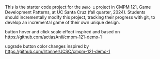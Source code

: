 This is the starter code project for the `Demo 1` project in CMPM 121, Game Development Patterns, at UC Santa Cruz (fall quarter, 2024). Students should incrementally modify this project, tracking their progress with git, to develop an incremental game of their own unique design.

button hover and click scale effect inspired and based on https://github.com/actiasAnii/cmpm-121-demo-1

upgrade button color changes inspired by https://github.com/lrtannerUCSC/cmpm-121-demo-1
